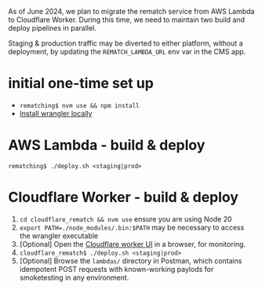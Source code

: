 As of June 2024, we plan to migrate the rematch service from AWS Lambda to Cloudflare Worker.
During this time, we need to maintain two build and deploy pipelines in parallel.

Staging & production traffic may be diverted to either platform, without a deployment, by updating
the `REMATCH_LAMBDA_URL` env var in the CMS app.

# initial one-time set up

- `rematching$ nvm use && npm install`
- [Install wrangler locally](https://www.npmjs.com/package/wrangler)

# AWS Lambda - build & deploy

`rematching$ ./deploy.sh <staging|prod>`

# Cloudflare Worker - build & deploy

1. `cd cloudflare_rematch && nvm use` ensure you are using Node 20
2. `export PATH=./node_modules/.bin:$PATH` may be necessary to access the wrangler executable
3. [Optional] Open the [Cloudflare worker UI](https://dash.cloudflare.com/e8be3394a446f6e1bfb5b7c6f726fd09/workers-and-pages) in a browser, for monitoring.
4. `cloudflare_rematch$ ./deploy.sh <staging|prod>`
5. [Optional] Browse the `lambdas/` directory in Postman, which contains idempotent POST requests with known-working paylods for smoketesting in any environment.
